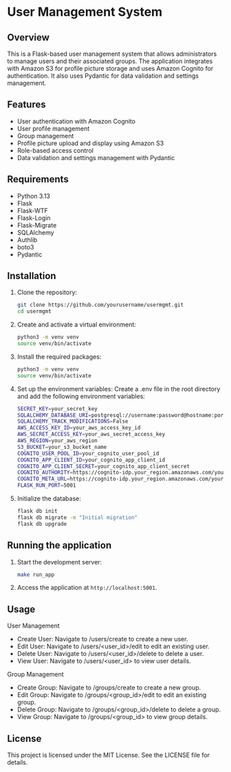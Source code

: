 # User Management System

## Overview

This is a Flask-based user management system that allows administrators to manage users and their associated groups. The application integrates with Amazon S3 for profile picture storage and uses Amazon Cognito for authentication. It also uses Pydantic for data validation and settings management.

## Features

- User authentication with Amazon Cognito
- User profile management
- Group management
- Profile picture upload and display using Amazon S3
- Role-based access control
- Data validation and settings management with Pydantic

## Requirements

- Python 3.13
- Flask
- Flask-WTF
- Flask-Login
- Flask-Migrate
- SQLAlchemy
- Authlib
- boto3
- Pydantic

## Installation

1. Clone the repository:

    ```sh
    git clone https://github.com/yourusername/usermgmt.git
    cd usermgmt
    ```
2. Create and activate a virtual environment:
    ```sh
    python3 -m venv venv
    source venv/bin/activate
   ```

3. Install the required packages:
    ```sh
    python3 -m venv venv
    source venv/bin/activate
   ```

4. Set up the environment variables:
   Create a .env file in the root directory and add the following environment variables:

    ```sh
    SECRET_KEY=your_secret_key
    SQLALCHEMY_DATABASE_URI=postgresql://username:password@hostname:port/database
    SQLALCHEMY_TRACK_MODIFICATIONS=False
    AWS_ACCESS_KEY_ID=your_aws_access_key_id
    AWS_SECRET_ACCESS_KEY=your_aws_secret_access_key
    AWS_REGION=your_aws_region
    S3_BUCKET=your_s3_bucket_name
    COGNITO_USER_POOL_ID=your_cognito_user_pool_id
    COGNITO_APP_CLIENT_ID=your_cognito_app_client_id
    COGNITO_APP_CLIENT_SECRET=your_cognito_app_client_secret
    COGNITO_AUTHORITY=https://cognito-idp.your_region.amazonaws.com/your_user_pool_id
    COGNITO_META_URL=https://cognito-idp.your_region.amazonaws.com/your_user_pool_id/.well-known/openid-configuration
    FLASK_RUN_PORT=5001
    ```
5. Initialize the database:

    ```sh
    flask db init
    flask db migrate -m "Initial migration"
    flask db upgrade
    ```

## Running the application

1. Start the development server:
    ```bash
    make run_app
    ```
2. Access the application at `http://localhost:5001`.

## Usage

User Management
  - Create User: Navigate to /users/create to create a new user.
  - Edit User: Navigate to /users/<user_id>/edit to edit an existing user.
  - Delete User: Navigate to /users/<user_id>/delete to delete a user.
  - View User: Navigate to /users/<user_id> to view user details.

Group Management
  - Create Group: Navigate to /groups/create to create a new group.
  - Edit Group: Navigate to /groups/<group_id>/edit to edit an existing group.
  - Delete Group: Navigate to /groups/<group_id>/delete to delete a group.
  - View Group: Navigate to /groups/<group_id> to view group details.

## License

This project is licensed under the MIT License. See the LICENSE file for details.
